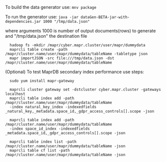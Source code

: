 To build the data generator use:
`mnv package`

To run the generator use:
`java -jar dataGen-BETA-jar-with-dependencies.jar 1000 "/tmp/data.json"`

where arguments
1000 is number of output documents(rows) to generate
and "/tmp/data.json" the destination file

```
  hadoop fs -mkdir /mapr/cyber.mapr.cluster/user/mapr/dummydata
  maprcli table create -path /mapr/cluster.name/user/mapr/dummydata/tableName -tabletype json
  mapr importJSON -src file:///tmp/data.json -dst /mapr/cluster.name/user/mapr/dummydata/tableName
```

 (Optional) To test MaprDB secondary index performance use steps:
```
  sudo yum install mapr-gateway

  maprcli cluster gateway set -dstcluster cyber.mapr.cluster -gateways localhost
  maprcli table index add -path /mapr/cluster.name/user/mapr/dummydata/tableName 
  -index natural_key_index -indexedfields _natural_key,_metadata.space_id,_gdpr_access_controls[].scope -json
  
  maprcli table index add -path /mapr/cluster.name/user/mapr/dummydata/tableName
  -index space_id_index -indexedfields _metadata.space_id,_gdpr_access_controls[].scope -json
  
  maprcli table index list -path /mapr/cluster.name/user/mapr/dummydata/tableName -json
  maprcli table cf list -path /mapr/cluster.name/user/mapr/dummydata/tableName -json
```
